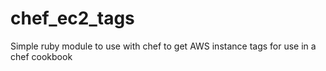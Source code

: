 # chef_ec2_tags
Simple ruby module to use with chef to get AWS instance tags for use in a chef cookbook
